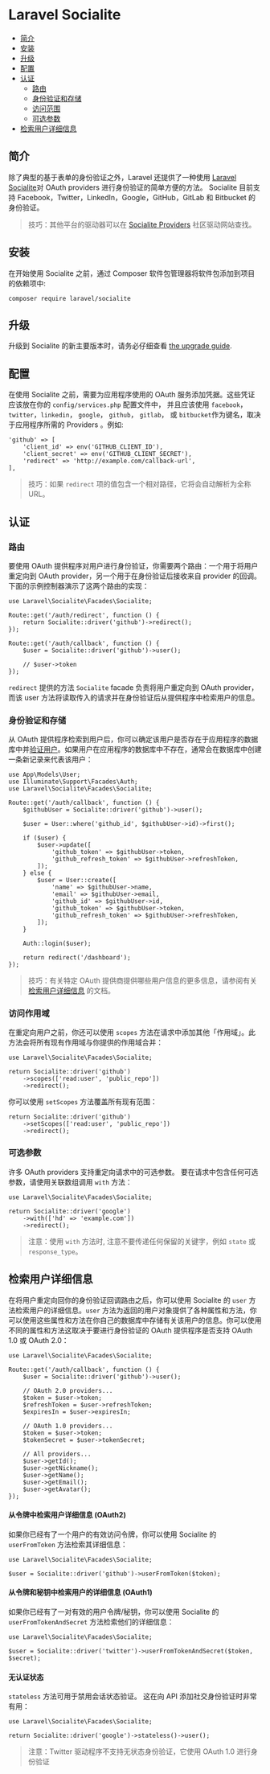 # Laravel Socialite

- [简介](#introduction)
- [安装](#installation)
- [升级](#upgrading-socialite)
- [配置](#configuration)
- [认证](#authentication)
    - [路由](#routing)
    - [身份验证和存储](#authentication-and-storage)
    - [访问范围](#access-scopes)
    - [可选参数](#optional-parameters)
- [检索用户详细信息](#retrieving-user-details)

<a name="introduction"></a>
## 简介

除了典型的基于表单的身份验证之外，Laravel 还提供了一种使用 [Laravel Socialite](https://github.com/laravel/socialite)对 OAuth providers 进行身份验证的简单方便的方法。 Socialite 目前支持 Facebook，Twitter，LinkedIn，Google，GitHub，GitLab 和 Bitbucket 的身份验证。

> 技巧：其他平台的驱动器可以在 [Socialite Providers](https://socialiteproviders.com/) 社区驱动网站查找。

<a name="installation"></a>
## 安装

在开始使用 Socialite 之前，通过 Composer 软件包管理器将软件包添加到项目的依赖项中:

```shell
composer require laravel/socialite
```

<a name="upgrading-socialite"></a>
## 升级

升级到 Socialite 的新主要版本时，请务必仔细查看 [the upgrade guide](https://github.com/laravel/socialite/blob/master/UPGRADE.md).

<a name="configuration"></a>
## 配置

在使用 Socialite 之前，需要为应用程序使用的 OAuth 服务添加凭据。这些凭证应该放在你的 `config/services.php` 配置文件中， 并且应该使用 `facebook`， `twitter`，`linkedin`， `google`， `github`， `gitlab`， 或 `bitbucket`作为键名，取决于应用程序所需的 Providers 。例如:

    'github' => [
        'client_id' => env('GITHUB_CLIENT_ID'),
        'client_secret' => env('GITHUB_CLIENT_SECRET'),
        'redirect' => 'http://example.com/callback-url',
    ],

> 技巧：如果 `redirect` 项的值包含一个相对路径，它将会自动解析为全称 URL。



<a name="authentication"></a>
## 认证

<a name="routing"></a>
### 路由

要使用 OAuth 提供程序对用户进行身份验证，你需要两个路由：一个用于将用户重定向到 OAuth provider，另一个用于在身份验证后接收来自 provider 的回调。下面的示例控制器演示了这两个路由的实现：

    use Laravel\Socialite\Facades\Socialite;

    Route::get('/auth/redirect', function () {
        return Socialite::driver('github')->redirect();
    });

    Route::get('/auth/callback', function () {
        $user = Socialite::driver('github')->user();

        // $user->token
    });

`redirect` 提供的方法 `Socialite` facade 负责将用户重定向到 OAuth provider，而该 user 方法将读取传入的请求并在身份验证后从提供程序中检索用户的信息。

<a name="authentication-and-storage"></a>
### 身份验证和存储

从 OAuth 提供程序检索到用户后，你可以确定该用户是否存在于应用程序的数据库中并[验证用户](/docs/laravel/9.x/authentication#authenticate-a-user-instance)。如果用户在应用程序的数据库中不存在，通常会在数据库中创建一条新记录来代表该用户：

    use App\Models\User;
    use Illuminate\Support\Facades\Auth;
    use Laravel\Socialite\Facades\Socialite;

    Route::get('/auth/callback', function () {
        $githubUser = Socialite::driver('github')->user();

        $user = User::where('github_id', $githubUser->id)->first();

        if ($user) {
            $user->update([
                'github_token' => $githubUser->token,
                'github_refresh_token' => $githubUser->refreshToken,
            ]);
        } else {
            $user = User::create([
                'name' => $githubUser->name,
                'email' => $githubUser->email,
                'github_id' => $githubUser->id,
                'github_token' => $githubUser->token,
                'github_refresh_token' => $githubUser->refreshToken,
            ]);
        }

        Auth::login($user);

        return redirect('/dashboard');
    });

> 技巧：有关特定 OAuth 提供商提供哪些用户信息的更多信息，请参阅有关 [检索用户详细信息](#retrieving-user-details) 的文档。


<a name="access-scopes"></a>
### 访问作用域

在重定向用户之前，你还可以使用 `scopes` 方法在请求中添加其他「作用域」。此方法会将所有现有作用域与你提供的作用域合并：

    use Laravel\Socialite\Facades\Socialite;

    return Socialite::driver('github')
        ->scopes(['read:user', 'public_repo'])
        ->redirect();

你可以使用 `setScopes` 方法覆盖所有现有范围：

    return Socialite::driver('github')
        ->setScopes(['read:user', 'public_repo'])
        ->redirect();

<a name="optional-parameters"></a>
### 可选参数

许多 OAuth providers 支持重定向请求中的可选参数。 要在请求中包含任何可选参数，请使用关联数组调用 `with` 方法：

    use Laravel\Socialite\Facades\Socialite;

    return Socialite::driver('google')
        ->with(['hd' => 'example.com'])
        ->redirect();

> 注意：使用  `with` 方法时, 注意不要传递任何保留的关键字，例如 `state` 或 `response_type`。

<a name="retrieving-user-details"></a>
## 检索用户详细信息

在将用户重定向回你的身份验证回调路由之后，你可以使用 Socialite 的 `user` 方法检索用户的详细信息。`user` 方法为返回的用户对象提供了各种属性和方法，你可以使用这些属性和方法在你自己的数据库中存储有关该用户的信息。你可以使用不同的属性和方法这取决于要进行身份验证的 OAuth 提供程序是否支持 OAuth 1.0 或 OAuth 2.0：

    use Laravel\Socialite\Facades\Socialite;

    Route::get('/auth/callback', function () {
        $user = Socialite::driver('github')->user();

        // OAuth 2.0 providers...
        $token = $user->token;
        $refreshToken = $user->refreshToken;
        $expiresIn = $user->expiresIn;

        // OAuth 1.0 providers...
        $token = $user->token;
        $tokenSecret = $user->tokenSecret;

        // All providers...
        $user->getId();
        $user->getNickname();
        $user->getName();
        $user->getEmail();
        $user->getAvatar();
    });



<a name="retrieving-user-details-from-a-token-oauth2"></a>
#### 从令牌中检索用户详细信息 (OAuth2)

如果你已经有了一个用户的有效访问令牌，你可以使用 Socialite 的 `userFromToken` 方法检索其详细信息：

    use Laravel\Socialite\Facades\Socialite;

    $user = Socialite::driver('github')->userFromToken($token);

<a name="retrieving-user-details-from-a-token-and-secret-oauth1"></a>
#### 从令牌和秘钥中检索用户的详细信息 (OAuth1)

如果你已经有了一对有效的用户令牌/秘钥，你可以使用 Socialite 的 `userFromTokenAndSecret` 方法检索他们的详细信息：

    use Laravel\Socialite\Facades\Socialite;

    $user = Socialite::driver('twitter')->userFromTokenAndSecret($token, $secret);

<a name="stateless-authentication"></a>
#### 无认证状态

`stateless` 方法可用于禁用会话状态验证。 这在向 API 添加社交身份验证时非常有用：

    use Laravel\Socialite\Facades\Socialite;

    return Socialite::driver('google')->stateless()->user();

> 注意：Twitter 驱动程序不支持无状态身份验证，它使用 OAuth 1.0 进行身份验证
